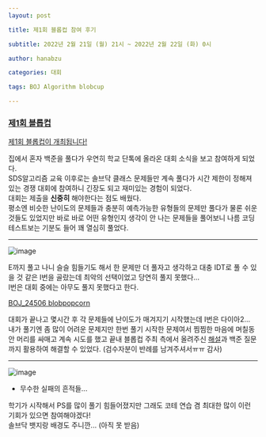 ```yaml
---
layout: post

title: 제1회 블롭컵 참여 후기

subtitle: 2022년 2월 21일 (월) 21시 ~ 2022년 2월 22일 (화) 0시

author: hanabzu

categories: 대회

tags: BOJ Algorithm blobcup

---
```


### [제1회 블롭컵](https://www.acmicpc.net/contest/view/756)

 [제1회 블롭컵이 개최됩니다!](https://www.acmicpc.net/board/view/84268)

집에서 혼자 백준을 풀다가 우연히 학교 단톡에 올라온 대회 소식을 보고 참여하게 되었다.  
SDS알고리즘 교육 이후로는 솔브닥 클래스 문제들만 계속 풀다가 시간 제한이 정해져 있는 경쟁 대회에 참여하니 긴장도 되고 재미있는 경험이 되었다.  
대회는 제출을 **신중히** 해야한다는 점도 배웠다.  
평소엔 비슷한 난이도의 문제들과 충분히 예측가능한 유형들의 문제만 풀다가 물론 쉬운 것들도 있었지만 바로 바로 어떤 유형인지 생각이 안 나는 문제들을 풀어보니 나름 코딩테스트보는 기분도 들어 꽤 열심히 풀었다.

---

![image](https://user-images.githubusercontent.com/76643387/156526487-fb15e988-3b8a-4544-be4b-d4f31f6794fb.png)

E까지 풀고 나니 슬슬 힘들기도 해서 한 문제만 더 풀자고 생각하고 대충 IDT로 풀 수 있을 것 같은 I번을 골랐는데 최악의 선택이었고 당연히 풀지 못했다...  
I번은 대회 중에는 아무도 풀지 못했다고 한다.  

[BOJ_24506 blobpopcorn](https://www.acmicpc.net/problem/24506)

대회가 끝나고 몇시간 후 각 문제들에 난이도가 매겨지기 시작했는데 I번은 다이아2...  
내가 풀기엔 좀 많이 어려운 문제지만 한번 풀기 시작한 문제여서 찜찜한 마음에 며칠동안 머리를 싸매고 계속 시도를 했고 끝내 블롭컵 주최 측에서 올려주신 [해설](https://docs.google.com/presentation/d/1wNCFroWIV962QsUwcpe2fUHjJ_2BYqJ-UGTVhvp0pJ8/edit#slide=id.g116d764baa5_0_13)과 백준 질문까지 활용하여 해결할 수 있었다. (검수자분이 반례를 남겨주셔서ㅠㅠ 감사)  

---

![image](https://user-images.githubusercontent.com/76643387/156527784-a61eebde-d4a8-4d55-82b9-c5cf990ff84c.png)

* 무수한 실패의 흔적들...

학기가 시작해서 PS를 많이 풀기 힘들어졌지만 그래도 코테 연습 겸 최대한 많이 이런 기회가 있으면 참여해야겠다!  
솔브닥 뱃지랑 배경도 주니깐... (아직 못 받음)
